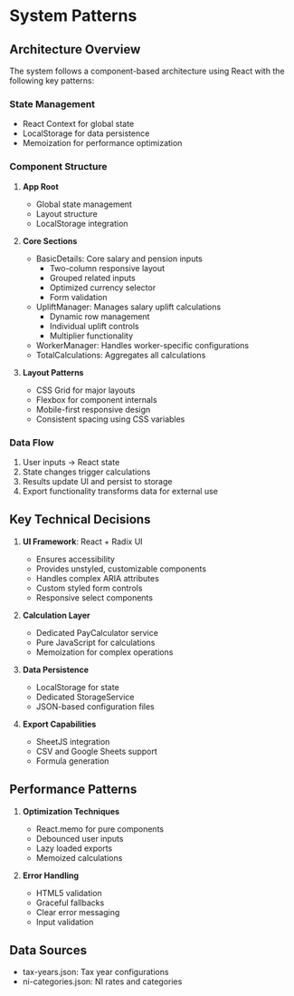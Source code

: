 # System Patterns

## Architecture Overview
The system follows a component-based architecture using React with the following key patterns:

### State Management
- React Context for global state
- LocalStorage for data persistence
- Memoization for performance optimization

### Component Structure
1. **App Root**
   - Global state management
   - Layout structure
   - LocalStorage integration

2. **Core Sections**
   - BasicDetails: Core salary and pension inputs
     * Two-column responsive layout
     * Grouped related inputs
     * Optimized currency selector
     * Form validation
   - UpliftManager: Manages salary uplift calculations
     * Dynamic row management
     * Individual uplift controls
     * Multiplier functionality
   - WorkerManager: Handles worker-specific configurations
   - TotalCalculations: Aggregates all calculations

3. **Layout Patterns**
   - CSS Grid for major layouts
   - Flexbox for component internals
   - Mobile-first responsive design
   - Consistent spacing using CSS variables

### Data Flow
1. User inputs → React state
2. State changes trigger calculations
3. Results update UI and persist to storage
4. Export functionality transforms data for external use

## Key Technical Decisions
1. **UI Framework**: React + Radix UI
   - Ensures accessibility
   - Provides unstyled, customizable components
   - Handles complex ARIA attributes
   - Custom styled form controls
   - Responsive select components

2. **Calculation Layer**
   - Dedicated PayCalculator service
   - Pure JavaScript for calculations
   - Memoization for complex operations

3. **Data Persistence**
   - LocalStorage for state
   - Dedicated StorageService
   - JSON-based configuration files

4. **Export Capabilities**
   - SheetJS integration
   - CSV and Google Sheets support
   - Formula generation

## Performance Patterns
1. **Optimization Techniques**
   - React.memo for pure components
   - Debounced user inputs
   - Lazy loaded exports
   - Memoized calculations

2. **Error Handling**
   - HTML5 validation
   - Graceful fallbacks
   - Clear error messaging
   - Input validation

## Data Sources
- tax-years.json: Tax year configurations
- ni-categories.json: NI rates and categories
